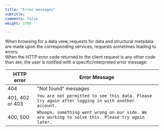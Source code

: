```yaml
---
title: "Error messages"
subtitle: 
comments: false
weight: 3700

---
```


When browsing for a data view, requests for data and structural metadata are made upon the corresponding services, requests sometimes leading to errors.  
When the HTTP error code returned to the client request is any other code than `404`, the user is notified with a specific/interpreted error message:  

| HTTP error | Error Message |
|------------|---------------|
| 404        | "Not found" messages |
|401, 402 or 403| `You are not permitted to see this data. Please try again after logging in with another account.`|
| 400, 500   | `Whoops, something went wrong on our side. We are working to solve this. Please try again later.`|
